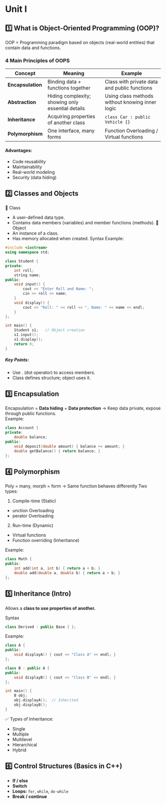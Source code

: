 # Unit I

## 1️⃣ What is Object-Oriented Programming (OOP)?
OOP = Programming paradigm based on objects (real-world entities) that contain data and functions.

### 4 Main Principles of OOPS
| Concept           | Meaning                                           | Example                                         |
| ----------------- | ------------------------------------------------- | ----------------------------------------------- |
| **Encapsulation** | Binding data + functions together                 | Class with private data and public functions    |
| **Abstraction**   | Hiding complexity; showing only essential details | Using class methods without knowing inner logic |
| **Inheritance**   | Acquiring properties of another class             | `class Car : public Vehicle {}`                 |
| **Polymorphism**  | One interface, many forms                         | Function Overloading / Virtual functions        |

#### Advantages:
- Code reusability
- Maintainability
- Real-world modeling
- Security (data hiding)

## 2️⃣ Classes and Objects
🔹 Class
- A user-defined data type.
- Contains data members (variables) and member functions (methods).
🔹 Object
- An instance of a class.
- Has memory allocated when created.
Syntax Example:
```cpp
#include <iostream>
using namespace std;

class Student {
private:
    int roll;
    string name;
public:
    void input() {
        cout << "Enter Roll and Name: ";
        cin >> roll >> name;
    }
    void display() {
        cout << "Roll: " << roll << ", Name: " << name << endl;
    }
};

int main() {
    Student s1;   // Object creation
    s1.input();
    s1.display();
    return 0;
}
```

##### Key Points:
- Use . (dot operator) to access members.
- Class defines structure; object uses it.

## 3️⃣ Encapsulation
Encapsulation = **Data hiding** + **Data protection**
→ Keep data private, expose through public functions.
<br>
Example:

```cpp
class Account {
private:
    double balance;
public:
    void deposit(double amount) { balance += amount; }
    double getBalance() { return balance; }
};
```

## 4️⃣ Polymorphism
Poly = many, morph = form → Same function behaves differently
Two types:

1. Compile-time (Static)
- unction Overloading
- perator Overloading

2. Run-time (Dynamic)
- Virtual functions
- Function overriding (Inheritance)

Example:
```cpp
class Math {
public:
    int add(int a, int b) { return a + b; }
    double add(double a, double b) { return a + b; }
};
```

## 5️⃣ Inheritance (Intro)
Allows a **class to use properties of another.**
<br>

Syntax
```cpp
class Derived : public Base { };
```
Example:
```cpp
class A {
public:
    void displayA() { cout << "Class A" << endl; }
};

class B : public A {
public:
    void displayB() { cout << "Class B" << endl; }
};

int main() {
    B obj;
    obj.displayA();  // Inherited
    obj.displayB();
}
```

✅ Types of Inheritance:
- Single
- Multiple
- Multilevel
- Hierarchical
- Hybrid

## 6️⃣ Control Structures (Basics in C++)
- **If / else**
- **Switch**
- **Loops:** `for`, `while`, `do-while`
- **Break / continue**


